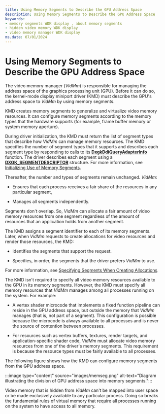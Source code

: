 ```yaml
---
title: Using Memory Segments to Describe the GPU Address Space
description: Using Memory Segments to Describe the GPU Address Space
keywords:
- memory segments WDK display , about memory segments
- hidden video memory WDK display
- video memory manager WDK display
ms.date: 07/01/2024
---
```


# Using Memory Segments to Describe the GPU Address Space

The video memory manager (*VidMm*) is responsible for managing the address space of the graphics processing unit (GPU). Before it can do so, the kernel-mode display miniport driver (KMD) must describe the GPU's address space to *VidMm* by using memory segments.

KMD creates memory segments to generalize and virtualize video memory resources. It can configure memory segments according to the memory types that the hardware supports (for example, frame buffer memory or system memory aperture).

During driver initialization, the KMD must return the list of segment types that describe how *VidMm* can manage memory resources. The KMD specifies the number of segment types that it supports and describes each segment type by responding to calls to its [**DxgkDdiQueryAdapterInfo**](/windows-hardware/drivers/ddi/d3dkmddi/nc-d3dkmddi-dxgkddi_queryadapterinfo) function. The driver describes each segment using a [**DXGK_SEGMENTDESCRIPTOR**](/windows-hardware/drivers/ddi/d3dkmddi/ns-d3dkmddi-_dxgk_segmentdescriptor) structure. For more information, see [Initializing Use of Memory Segments](initializing-use-of-memory-segments.md).

Thereafter, the number and types of segments remain unchanged. *VidMm*:

* Ensures that each process receives a fair share of the resources in any particular segment,

* Manages all segments independently.

Segments don't overlap. So, *VidMm* can allocate a fair amount of video memory resources from one segment regardless of the amount of resources that an application holds from another segment.

The KMD assigns a segment identifier to each of its memory segments. Later, when *VidMm* requests to create allocations for video resources and render those resources, the KMD:

* Identifies the segments that support the request.

* Specifies, in order, the segments that the driver prefers *VidMm* to use.

For more information, see [Specifying Segments When Creating Allocations](specifying-segments-when-creating-allocations.md).

The KMD isn't required to specify all video memory resources available to the GPU in its memory segments. However, the KMD must specify all memory resources that *VidMm* manages among all processes running on the system. For example:

* A vertex shader microcode that implements a fixed function pipeline can reside in the GPU address space, but outside the memory that *VidMm* manages (that is, not part of a segment). This configuration is possible because the microcode is always available to all processes and is never the source of contention between processes.

* For resources such as vertex buffers, textures, render targets, and application-specific shader code, *VidMm* must allocate video memory resources from one of the driver's memory segments. This requirement is because the resource types must be fairly available to all processes.

The following figure shows how the KMD can configure memory segments from the GPU address space.

:::image type="content" source="images/memseg.png" alt-text="Diagram illustrating the division of GPU address space into memory segments.":::

Video memory that is hidden from *VidMm* can't be mapped into user space or be made exclusively available to any particular process. Doing so breaks the fundamental rules of virtual memory that require all processes running on the system to have access to all memory.
